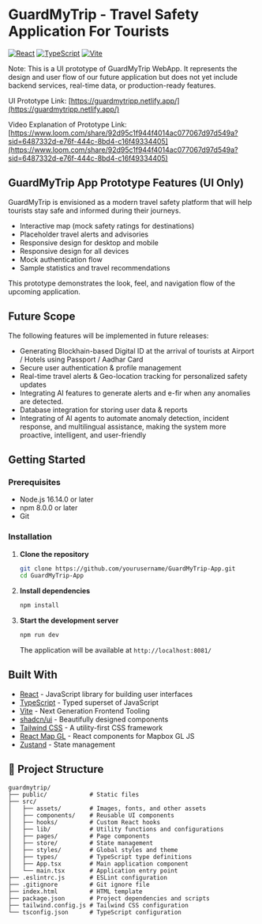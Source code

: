 # GuardMyTrip - Travel Safety Application For Tourists

[![React](https://img.shields.io/badge/React-18.2.0-blue.svg)](https://reactjs.org/)
[![TypeScript](https://img.shields.io/badge/TypeScript-5.0.0-3178C6.svg)](https://www.typescriptlang.org/)
[![Vite](https://img.shields.io/badge/Vite-4.4.5-646CFF.svg)](https://vitejs.dev/)

Note: This is a UI prototype of GuardMyTrip WebApp. It represents the design and user flow of our future application but does not yet include backend services, real-time data, or production-ready features.

UI Prototype Link: [https://guardmytripp.netlify.app/](https://guardmytripp.netlify.app/)

Video Explanation of Prototype Link: [https://www.loom.com/share/92d95c1f944f4014ac077067d97d549a?sid=6487332d-e76f-444c-8bd4-c16f49334405](https://www.loom.com/share/92d95c1f944f4014ac077067d97d549a?sid=6487332d-e76f-444c-8bd4-c16f49334405)


## GuardMyTrip App Prototype Features (UI Only)
GuardMyTrip is envisioned as a modern travel safety platform that will help tourists stay safe and informed during their journeys.

- Interactive map (mock safety ratings for destinations)
- Placeholder travel alerts and advisories   
- Responsive design for desktop and mobile
- Responsive design for all devices
- Mock authentication flow
- Sample statistics and travel recommendations

This prototype demonstrates the look, feel, and navigation flow of the upcoming application.


## Future Scope
The following features will be implemented in future releases:

- Generating Blockhain-based Digital ID at the arrival of tourists at Airport / Hotels using Passport / Aadhar Card
- Secure user authentication & profile management
- Real-time travel alerts & Geo-location tracking for personalized safety updates   
- Integrating AI features to generate alerts and e-fir when any anomalies are detected.
- Database integration for storing user data & reports
- Integrating of AI agents to automate anomaly detection, incident response, and multilingual assistance, making the system more proactive, intelligent, and user-friendly


## Getting Started

### Prerequisites

- Node.js 16.14.0 or later
- npm 8.0.0 or later
- Git

### Installation

1. **Clone the repository**
   ```bash
   git clone https://github.com/yourusername/GuardMyTrip-App.git
   cd GuardMyTrip-App
   ```

2. **Install dependencies**
   ```bash
   npm install
   ```

3. **Start the development server**
   ```bash
   npm run dev
   ```
   The application will be available at `http://localhost:8081/`

## Built With

- [React](https://reactjs.org/) - JavaScript library for building user interfaces
- [TypeScript](https://www.typescriptlang.org/) - Typed superset of JavaScript
- [Vite](https://vitejs.dev/) - Next Generation Frontend Tooling
- [shadcn/ui](https://ui.shadcn.com/) - Beautifully designed components
- [Tailwind CSS](https://tailwindcss.com/) - A utility-first CSS framework
- [React Map GL](https://visgl.github.io/react-map-gl/) - React components for Mapbox GL JS
- [Zustand](https://github.com/pmndrs/zustand) - State management

## 📂 Project Structure

```
guardmytrip/
├── public/            # Static files
├── src/
│   ├── assets/        # Images, fonts, and other assets
│   ├── components/    # Reusable UI components
│   ├── hooks/         # Custom React hooks
│   ├── lib/           # Utility functions and configurations
│   ├── pages/         # Page components
│   ├── store/         # State management
│   ├── styles/        # Global styles and theme
│   ├── types/         # TypeScript type definitions
│   ├── App.tsx        # Main application component
│   └── main.tsx       # Application entry point
├── .eslintrc.js       # ESLint configuration
├── .gitignore         # Git ignore file
├── index.html         # HTML template
├── package.json       # Project dependencies and scripts
├── tailwind.config.js # Tailwind CSS configuration
└── tsconfig.json      # TypeScript configuration
```


